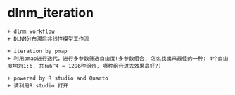 # dlnm_iteration

    + dlnm workflow
    + DLNM分布滞后非线性模型工作流

    + iteration by pmap
    + 利用pmap进行迭代，进行多参数筛选自由度(多参数组合, 怎么找出来最佳的一种: 4个自由度均为1:6, 共有6^4 = 1296种组合, 哪种组合进去效果最好?)

    + powered by R studio and Quarto
    + 请利用R studio 打开

    
